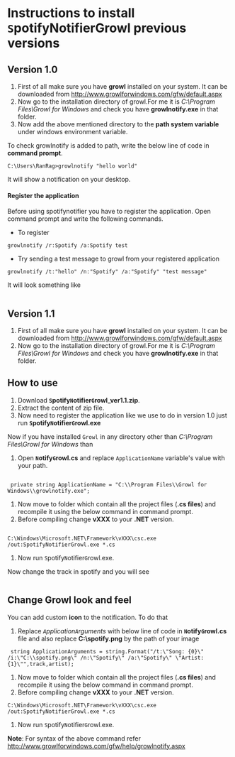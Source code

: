 # Instructions to install `S`potifyNotifierGrowl previous versions #

## Version 1.0 ##

  1. First of all make sure you have **growl** installed on your system. It can be downloaded from http://www.growlforwindows.com/gfw/default.aspx
  1. Now go to the installation directory of growl.For me it is _C:\Program Files\Growl for Windows_ and check you have **growlnotify.exe** in that folder.
  1. Now add the above mentioned directory to the **path system variable** under windows environment variable.

To check growlnotify is added to path, write the below line of code in **command prompt**.

```
C:\Users\RanRag>growlnotify "hello world"
```

It will show a notification on your desktop.

#### Register the application ####

Before using spotifynotifier you have to register the application. Open command prompt and write the following commands.

  * To register
```
growlnotify /r:Spotify /a:Spotify test
```

  * Try sending a test message to growl from your registered application
```
growlnotify /t:"hello" /n:"Spotify" /a:"Spotify" "test message"
```

It will look something like

<a href='http://imgur.com/O284v'><img src='http://i.imgur.com/O284v.jpg' alt='' title='Hosted by imgur.com' /></a>


## Version 1.1 ##

  1. First of all make sure you have **growl** installed on your system. It can be downloaded from http://www.growlforwindows.com/gfw/default.aspx
  1. Now go to the installation directory of growl.For me it is _C:\Program Files\Growl for Windows_ and check you have **growlnotify.exe** in that folder.

## How to use ##

  1. Download **`S`potify`N`otifier`G`rowl\_ver1.1.zip**.
  1. Extract the content of zip file.
  1. Now need to register the application like we use to do in version 1.0 just run **`S`potify`N`otifier`G`rowl.exe**

Now if you have installed `Growl` in any directory other than _C:\Program Files\Growl for Windows_ than

  1. Open **`N`otify`G`rowl.cs** and replace `ApplicationName` variable's value with your path.

```

 private string ApplicationName = "C:\\Program Files\\Growl for Windows\\growlnotify.exe"; 

```

  1. Now move to folder which contain all the project files (**.cs files**) and recompile it using the below command in command prompt.
  1. Before compiling change **vXXX** to your **.NET** version.

```

C:\Windows\Microsoft.NET\Framework\vXXX\csc.exe  /out:SpotifyNotifierGrowl.exe *.cs

```

  1. Now run `S`potify`N`otifier`G`rowl.exe.

Now change the track in spotify and you will see

<a href='http://imgur.com/NmUON'><img src='http://i.imgur.com/NmUON.jpg' alt='' title='Hosted by imgur.com' /></a>

## Change Growl look and feel ##

You can add custom **icon** to the notification. To do that

  1. Replace _`A`pplication`A`rguments_ with below line of code in **`N`otify`G`rowl.cs** file and also replace **C:\\spotify.png** by the path of your image
```
 string ApplicationArguments = string.Format("/t:\"Song: {0}\" /i:\"C:\\spotify.png\" /n:\"Spotify\" /a:\"Spotify\" \"Artist: {1}\"",track,artist);
```
  1. Now move to folder which contain all the project files (**.cs files**) and recompile it using the below command in command prompt.
  1. Before compiling change **vXXX** to your **.NET** version.
```
C:\Windows\Microsoft.NET\Framework\vXXX\csc.exe  /out:SpotifyNotifierGrowl.exe *.cs
```
  1. Now run `S`potify`N`otifier`G`rowl.exe.

**Note**: For syntax of the above command refer http://www.growlforwindows.com/gfw/help/growlnotify.aspx